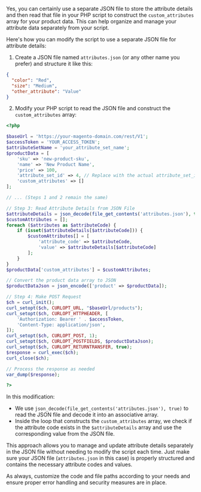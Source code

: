 Yes, you can certainly use a separate JSON file to store the attribute details and then read that file in your PHP script to construct the `custom_attributes` array for your product data. This can help organize and manage your attribute data separately from your script.

Here's how you can modify the script to use a separate JSON file for attribute details:

1. Create a JSON file named `attributes.json` (or any other name you prefer) and structure it like this:

```json
{
  "color": "Red",
  "size": "Medium",
  "other_attribute": "Value"
}
```

2. Modify your PHP script to read the JSON file and construct the `custom_attributes` array:

```php
<?php

$baseUrl = 'https://your-magento-domain.com/rest/V1';
$accessToken = 'YOUR_ACCESS_TOKEN';
$attributeSetName = 'your_attribute_set_name';
$productData = [
    'sku' => 'new-product-sku',
    'name' => 'New Product Name',
    'price' => 100,
    'attribute_set_id' => 4, // Replace with the actual attribute_set_id
    'custom_attributes' => []
];

// ... (Steps 1 and 2 remain the same)

// Step 3: Read Attribute Details from JSON File
$attributeDetails = json_decode(file_get_contents('attributes.json'), true);
$customAttributes = [];
foreach ($attributes as $attributeCode) {
    if (isset($attributeDetails[$attributeCode])) {
        $customAttributes[] = [
            'attribute_code' => $attributeCode,
            'value' => $attributeDetails[$attributeCode]
        ];
    }
}
$productData['custom_attributes'] = $customAttributes;

// Convert the product data array to JSON
$productDataJson = json_encode(['product' => $productData]);

// Step 4: Make POST Request
$ch = curl_init();
curl_setopt($ch, CURLOPT_URL, "$baseUrl/products");
curl_setopt($ch, CURLOPT_HTTPHEADER, [
    'Authorization: Bearer ' . $accessToken,
    'Content-Type: application/json',
]);
curl_setopt($ch, CURLOPT_POST, 1);
curl_setopt($ch, CURLOPT_POSTFIELDS, $productDataJson);
curl_setopt($ch, CURLOPT_RETURNTRANSFER, true);
$response = curl_exec($ch);
curl_close($ch);

// Process the response as needed
var_dump($response);

?>
```

In this modification:

- We use `json_decode(file_get_contents('attributes.json'), true)` to read the JSON file and decode it into an associative array.
- Inside the loop that constructs the `custom_attributes` array, we check if the attribute code exists in the `$attributeDetails` array and use the corresponding value from the JSON file.

This approach allows you to manage and update attribute details separately in the JSON file without needing to modify the script each time. Just make sure your JSON file (`attributes.json` in this case) is properly structured and contains the necessary attribute codes and values.

As always, customize the code and file paths according to your needs and ensure proper error handling and security measures are in place.